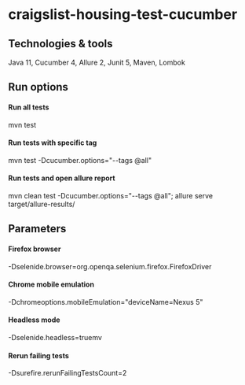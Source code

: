 # craigslist-housing-test-cucumber

## Technologies & tools
Java 11, Cucumber 4, Allure 2, Junit 5, Maven, Lombok

## Run options

#### Run all tests                
mvn test 

#### Run tests with specific tag     
mvn test -Dcucumber.options="--tags @all"

#### Run tests and open allure report 
mvn clean test -Dcucumber.options="--tags @all"; allure serve target/allure-results/

## Parameters

#### Firefox browser
-Dselenide.browser=org.openqa.selenium.firefox.FirefoxDriver

#### Chrome mobile emulation
-Dchromeoptions.mobileEmulation="deviceName=Nexus 5"

#### Headless mode
-Dselenide.headless=truemv

#### Rerun failing tests
-Dsurefire.rerunFailingTestsCount=2